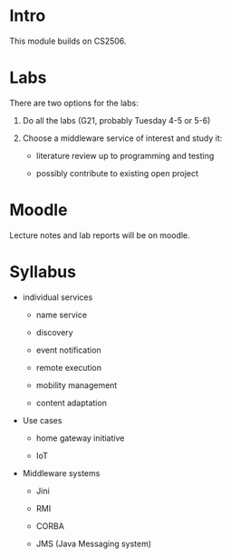 # Intro

This module builds on CS2506.

# Labs

There are two options for the labs:

1. Do all the labs (G21, probably Tuesday 4-5 or 5-6)

2. Choose a middleware service of interest and study it:

    * literature review up to programming and testing

    * possibly contribute to existing open project

# Moodle

Lecture notes and lab reports will be on moodle.

# Syllabus

* individual services

    * name service

    * discovery

    * event notification

    * remote execution

    * mobility management

    * content adaptation

* Use cases

    * home gateway initiative

    * IoT

* Middleware systems

    * Jini

    * RMI

    * CORBA

    * JMS (Java Messaging system)
